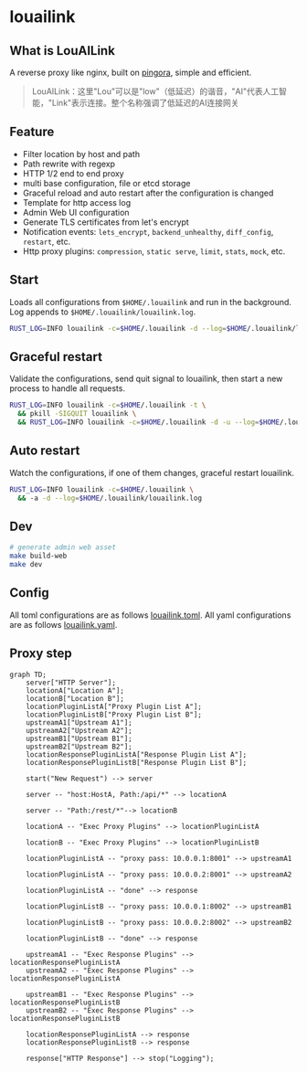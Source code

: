 # louailink

## What is LouAILink

A reverse proxy like nginx, built on [pingora](https://github.com/cloudflare/pingora), simple and efficient.

> LouAILink：这里"Lou"可以是"low"（低延迟）的谐音，"AI"代表人工智能，"Link"表示连接。整个名称强调了低延迟的AI连接网关

## Feature

- Filter location by host and path
- Path rewrite with regexp
- HTTP 1/2 end to end proxy
- multi base configuration, file or etcd storage
- Graceful reload and auto restart after the configuration is changed
- Template for http access log
- Admin Web UI configuration
- Generate TLS certificates from let's encrypt
- Notification events: `lets_encrypt`, `backend_unhealthy`, `diff_config`, `restart`, etc.
- Http proxy plugins: `compression`, `static serve`, `limit`, `stats`, `mock`, etc.

## Start

Loads all configurations from `$HOME/.louailink` and run in the background. Log appends to `$HOME/.louailink/louailink.log`.

```bash
RUST_LOG=INFO louailink -c=$HOME/.louailink -d --log=$HOME/.louailink/louailink.log
```

## Graceful restart

Validate the configurations, send quit signal to louailink, then start a new process to handle all requests.

```bash
RUST_LOG=INFO louailink -c=$HOME/.louailink -t \
  && pkill -SIGQUIT louailink \
  && RUST_LOG=INFO louailink -c=$HOME/.louailink -d -u --log=$HOME/.louailink/louailink.log
```

## Auto restart

Watch the configurations, if one of them changes, graceful restart louailink.

```bash
RUST_LOG=INFO louailink -c=$HOME/.louailink \
  && -a -d --log=$HOME/.louailink/louailink.log
```

## Dev

```bash
# generate admin web asset
make build-web
make dev
```


## Config

All toml configurations are as follows [louailink.toml](./conf/louailink.toml).
All yaml configurations are as follows [louailink.yaml](./conf/louailink.yaml).

## Proxy step

```mermaid
graph TD;
    server["HTTP Server"];
    locationA["Location A"];
    locationB["Location B"];
    locationPluginListA["Proxy Plugin List A"];
    locationPluginListB["Proxy Plugin List B"];
    upstreamA1["Upstream A1"];
    upstreamA2["Upstream A2"];
    upstreamB1["Upstream B1"];
    upstreamB2["Upstream B2"];
    locationResponsePluginListA["Response Plugin List A"];
    locationResponsePluginListB["Response Plugin List B"];

    start("New Request") --> server

    server -- "host:HostA, Path:/api/*" --> locationA

    server -- "Path:/rest/*"--> locationB

    locationA -- "Exec Proxy Plugins" --> locationPluginListA

    locationB -- "Exec Proxy Plugins" --> locationPluginListB

    locationPluginListA -- "proxy pass: 10.0.0.1:8001" --> upstreamA1

    locationPluginListA -- "proxy pass: 10.0.0.2:8001" --> upstreamA2

    locationPluginListA -- "done" --> response

    locationPluginListB -- "proxy pass: 10.0.0.1:8002" --> upstreamB1

    locationPluginListB -- "proxy pass: 10.0.0.2:8002" --> upstreamB2

    locationPluginListB -- "done" --> response

    upstreamA1 -- "Exec Response Plugins" --> locationResponsePluginListA
    upstreamA2 -- "Exec Response Plugins" --> locationResponsePluginListA

    upstreamB1 -- "Exec Response Plugins" --> locationResponsePluginListB
    upstreamB2 -- "Exec Response Plugins" --> locationResponsePluginListB

    locationResponsePluginListA --> response
    locationResponsePluginListB --> response

    response["HTTP Response"] --> stop("Logging");
```


